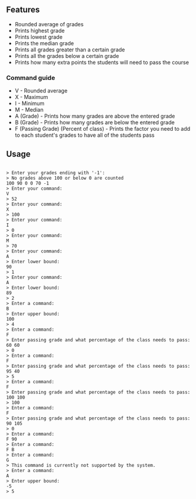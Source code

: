 ## Features

* Rounded average of grades
* Prints highest grade
* Prints lowest grade
* Prints the median grade
* Prints all grades greater than a certain grade
* Prints all the grades below a certain grade
* Prints how many extra points the students will need to pass the course

### Command guide

* V - Rounded average
* X - Maximum
* I - Minimum
* M - Median
* A (Grade) - Prints how many grades are above the entered grade
* B (Grade) - Prints how many grades are below the entered grade
* F (Passing Grade) (Percent of class) - Prints the factor you need to add to each student's grades to have all of the students pass

## Usage

```

> Enter your grades ending with '-1':
> No grades above 100 or below 0 are counted
100 90 0 0 70 -1
> Enter your command:
V
> 52
> Enter your command:
X
> 100
> Enter your command:
I
> 0
> Enter your command:
M
> 70
> Enter your command:
A
> Enter lower bound:
90
> 1
> Enter your command:
A
> Enter lower bound:
89
> 2
> Enter a command:
B
> Enter upper bound:
100
> 4
> Enter a command:
F
> Enter passing grade and what percentage of the class needs to pass:
60 60
> 0
> Enter a command:
F
> Enter passing grade and what percentage of the class needs to pass:
95 40
> 5
> Enter a command:
F
> Enter passing grade and what percentage of the class needs to pass:
100 100
> 100
> Enter a command:
F
> Enter passing grade and what percentage of the class needs to pass:
90 105
> 0
> Enter a command:
F 90
> Enter a command:
F B
> Enter a command:
G
> This command is currently not supported by the system.
> Enter a command:
A
> Enter upper bound:
-5
> 5
```
